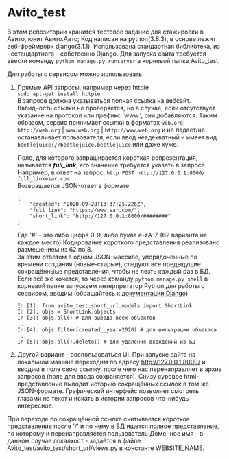# Avito_test
В этом репозитории хранится тестовое задание для стажировки в Авито, юнит Авито.Авто;
Код написан на python(3.8.3), в основе лежит веб-фреймворк django(3.1.1).
Использована стандартная библиотека, из нестандартного - собственно Django.
Для запуска сайта требуется ввести команду ```python manage.py runserver``` в корневой папке Avito_test.

Для работы с сервисом можно использовать:
1) Прямые API запросы, например через httpie \
    ```sudo apt-get install httpie```\
    В запросе должна указываться полная ссылка на вебсайт. Валидность ссылки не проверяется, но
    в случае, если отсутствует указание на протокол или префикс 'www.', они добавляются.
    Таким образом, сервис принимает ссылки в форматах ```web.org```| ```http://web.org```  | ```www.web.org``` |  ```http://www.web.org```
    и не падает/не останавливает пользователя, если ввод неадекватный и имеет вид ```beetlejuice://beetlejuice.beetlejuice``` или даже хуже.
    
    Поле, для которого запрашивается короткая репрезентация, называется ***full_link***, его значение требуется указать в запросе. \
    Например, в ответ на запрос:
    ```http POST http://127.0.0.1:8000/ full_link=sar.com``` \
    Возвращается JSON-ответ в формате 
    ```
    {
        "created": "2020-09-28T13:37:25.226Z",
        "full_link": "https://www.sar.com/",
        "short_link": "http://127.0.0.1:8000/########"
    }
    ```
    Где '#' - это либо цифра 0-9, либо буква a-zA-Z (62 варианта на каждое место)
    Кодирование короткого представления реализовано размещением из 62 по 8. \
    За этим ответом в одном JSON-массиве, упорядоченные по времени создания (новые-старые),
    следуют все предыдущие сокращённыые представления, чтобы не лезть каждый раз в БД.
    Если всё же хочется, то через команду ```python manage.py shell``` в корневой папке запускаем интерпретатор Python для работы с сервисом,
    вводим (обращайтесь к [документации Django](https://docs.djangoproject.com/en/3.1/topics/db/queries/))
    ```
   In [1]: from avito_test.short_url.models import ShortLink
   In [2]: objs = ShortLink.objects
   In [3]: objs.all() # для вывода всех объектов
   ...
   In [4]: objs.filter(created__year=2020) # для фильтрации объектов
   ...
   In [5]: objs.all().delete() # для удаления вхождений из БД
    ```
2) Другой вариант - воспользоваться UI. При запуске сайта на локальной машине переходим по адресу http://127.0.0.1:8000/
и вводим в поле свою ссылку, после чего нас перенаправляет в архив запросов (поле для ввода сохраняется).
Снизу суровое html-представление выводит историю сокращённых ссылок в том же JSON-формате. Графический интерфейс позволяет
смотреть глазами на текст и искать в истории запросов что-нибудь интересное.


При переходе по сокращённой ссылке считывается короткое представление после '/' и по нему в БД ищется полное представление, по которому и перенаправляется пользователь
Доменное имя - в данном случае локалхост - задаётся в файле Avito_test/avito_test/short_url/views.py в константе WEBSITE_NAME.